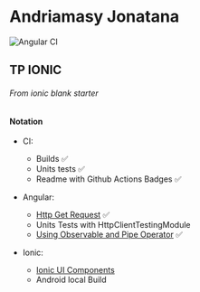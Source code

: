 # Andriamasy Jonatana
![Angular CI](https://github.com/andriamasy-jonatana/tp-ionic-02/workflows/Angular%20CI/badge.svg)
## TP IONIC

###### From ionic blank starter

#### Notation

- CI:
    - Builds :white_check_mark:
    - Units tests :white_check_mark:
    - Readme with Github Actions Badges :white_check_mark:


- Angular:
    - [Http Get Request](https://angular.io/guide/http) :white_check_mark:
    - Units Tests with HttpClientTestingModule
    - [Using Observable and Pipe Operator](https://www.learnrxjs.io/) :white_check_mark:
          
- Ionic:
    - [Ionic UI Components](https://ionicframework.com/docs/components)
    - Android local Build

